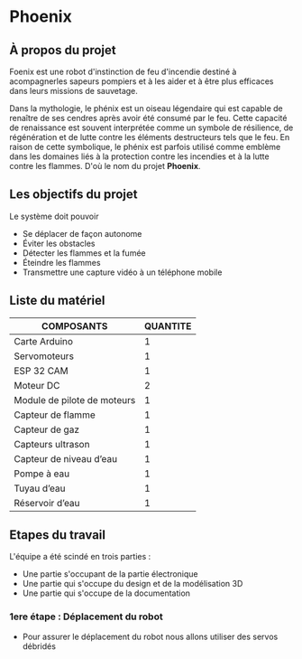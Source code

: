 # Phoenix
## À propos du projet
Foenix est une robot d'instinction de feu d'incendie destiné à acompagnerles sapeurs pompiers et à les aider et à être plus efficaces dans leurs 
missions de sauvetage. 

Dans la mythologie, le phénix est un oiseau légendaire qui est capable de renaître de ses cendres après avoir été consumé par le feu. 
Cette capacité de renaissance est souvent interprétée comme un symbole de résilience, de régénération et de lutte contre les éléments destructeurs 
tels que le feu. En raison de cette symbolique, le phénix est parfois utilisé comme emblème dans les domaines liés à la protection contre les incendies et à 
la lutte contre les flammes. D'où le nom du projet **Phoenix**.

## Les objectifs du projet
Le système doit pouvoir
* Se déplacer de façon autonome
* Éviter les obstacles
* Détecter les flammes et la fumée
* Éteindre les flammes
* Transmettre une capture vidéo à un téléphone mobile

## Liste du matériel 

|**COMPOSANTS**| **QUANTITE** |
|--------------|---|
|Carte Arduino | 1 |
|Servomoteurs | 1 |
|ESP 32 CAM| 1 |
|Moteur DC| 2 |
|Module de pilote de moteurs| 1 |
|Capteur de flamme | 1 |
|Capteur de gaz| 1 |
|Capteurs ultrason| 1 |
|Capteur de niveau d’eau| 1 | 
|Pompe à eau| 1 |
|Tuyau d’eau| 1 |
|Réservoir d’eau| 1 |


## Etapes du travail

L'équipe a été scindé en trois parties : 
* Une partie s'occupant de la partie électronique
* Une partie qui s'occupe du design et de la modélisation 3D
* Une partie qui s'occupe de la documentation

### 1ere étape : Déplacement du robot 

* Pour assurer le déplacement du robot nous allons utiliser des servos débridés

